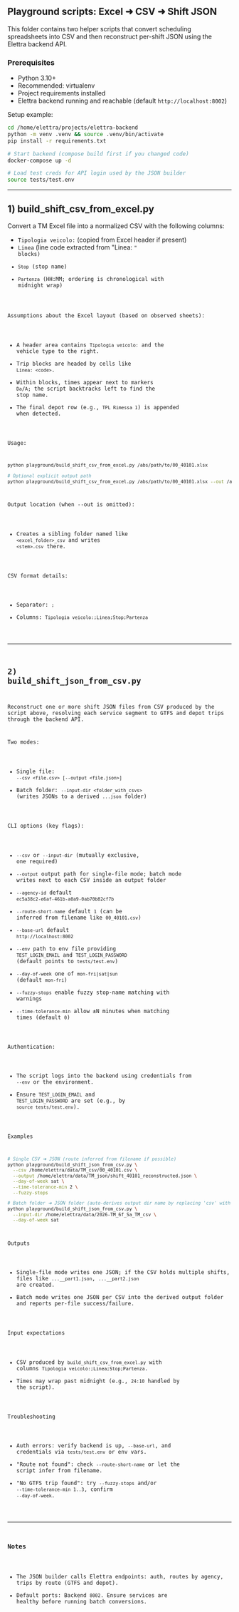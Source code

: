 ## Playground scripts: Excel ➜ CSV ➜ Shift JSON

This folder contains two helper scripts that convert scheduling spreadsheets into CSV and then reconstruct per-shift JSON using the Elettra backend API.

### Prerequisites
- Python 3.10+
- Recommended: virtualenv
- Project requirements installed
- Elettra backend running and reachable (default `http://localhost:8002`)

Setup example:
```bash
cd /home/elettra/projects/elettra-backend
python -m venv .venv && source .venv/bin/activate
pip install -r requirements.txt

# Start backend (compose build first if you changed code)
docker-compose up -d

# Load test creds for API login used by the JSON builder
source tests/test.env
```

---

## 1) build_shift_csv_from_excel.py

Convert a TM Excel file into a normalized CSV with the following columns:
- `Tipologia veicolo:` (copied from Excel header if present)
- `Linea` (line code extracted from "Linea: <code>" blocks)
- `Stop` (stop name)
- `Partenza` (HH:MM; ordering is chronological with midnight wrap)

Assumptions about the Excel layout (based on observed sheets):
- A header area contains `Tipologia veicolo:` and the vehicle type to the right.
- Trip blocks are headed by cells like `Linea: <code>`.
- Within blocks, times appear next to markers `Da`/`A`; the script backtracks left to find the stop name.
- The final depot row (e.g., `TPL Rimessa 1`) is appended when detected.

Usage:
```bash
python playground/build_shift_csv_from_excel.py /abs/path/to/00_40101.xlsx

# Optional explicit output path
python playground/build_shift_csv_from_excel.py /abs/path/to/00_40101.xlsx --out /abs/path/to/out/00_40101.csv
```

Output location (when --out is omitted):
- Creates a sibling folder named like `<excel_folder>_csv` and writes `<stem>.csv` there.

CSV format details:
- Separator: `;`
- Columns: `Tipologia veicolo:;Linea;Stop;Partenza`

---

## 2) build_shift_json_from_csv.py

Reconstruct one or more shift JSON files from CSV produced by the script above, resolving each service segment to GTFS and depot trips through the backend API.

Two modes:
- Single file: `--csv <file.csv> [--output <file.json>]`
- Batch folder: `--input-dir <folder_with_csvs>` (writes JSONs to a derived `...json` folder)

CLI options (key flags):
- `--csv` or `--input-dir` (mutually exclusive, one required)
- `--output` output path for single-file mode; batch mode writes next to each CSV inside an output folder
- `--agency-id` default `ec5a38c2-e6af-461b-a0a9-0ab70b82cf7b`
- `--route-short-name` default `1` (can be inferred from filename like `00_40101.csv`)
- `--base-url` default `http://localhost:8002`
- `--env` path to env file providing `TEST_LOGIN_EMAIL` and `TEST_LOGIN_PASSWORD` (default points to `tests/test.env`)
- `--day-of-week` one of `mon-fri|sat|sun` (default `mon-fri`)
- `--fuzzy-stops` enable fuzzy stop-name matching with warnings
- `--time-tolerance-min` allow ±N minutes when matching times (default `0`)

Authentication:
- The script logs into the backend using credentials from `--env` or the environment.
- Ensure `TEST_LOGIN_EMAIL` and `TEST_LOGIN_PASSWORD` are set (e.g., by `source tests/test.env`).

Examples
```bash
# Single CSV ➜ JSON (route inferred from filename if possible)
python playground/build_shift_json_from_csv.py \
  --csv /home/elettra/data/TM_csv/00_40101.csv \
  --output /home/elettra/data/TM_json/shift_40101_reconstructed.json \
  --day-of-week sat \
  --time-tolerance-min 2 \
  --fuzzy-stops

# Batch folder ➜ JSON folder (auto-derives output dir name by replacing 'csv' with 'json')
python playground/build_shift_json_from_csv.py \
  --input-dir /home/elettra/data/2026-TM_6f_Sa_TM_csv \
  --day-of-week sat
```

Outputs
- Single-file mode writes one JSON; if the CSV holds multiple shifts, files like `...__part1.json`, `...__part2.json` are created.
- Batch mode writes one JSON per CSV into the derived output folder and reports per-file success/failure.

Input expectations
- CSV produced by `build_shift_csv_from_excel.py` with columns `Tipologia veicolo:;Linea;Stop;Partenza`.
- Times may wrap past midnight (e.g., `24:10` handled by the script).

Troubleshooting
- Auth errors: verify backend is up, `--base-url`, and credentials via `tests/test.env` or env vars.
- "Route not found": check `--route-short-name` or let the script infer from filename.
- "No GTFS trip found": try `--fuzzy-stops` and/or `--time-tolerance-min 1..3`, confirm `--day-of-week`.

---

### Notes
- The JSON builder calls Elettra endpoints: auth, routes by agency, trips by route (GTFS and depot).
- Default ports: Backend `8002`. Ensure services are healthy before running batch conversions.


